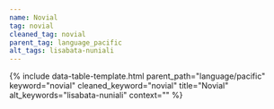 ```yaml
---
name: Novial
tag: novial
cleaned_tag: novial
parent_tag: language_pacific
alt_tags: lisabata-nuniali
---
```


{% include data-table-template.html 
  parent_path="language/pacific" 
  keyword="novial" 
  cleaned_keyword="novial" 
  title="Novial"
  alt_keywords="lisabata-nuniali"
  context=""
%}

